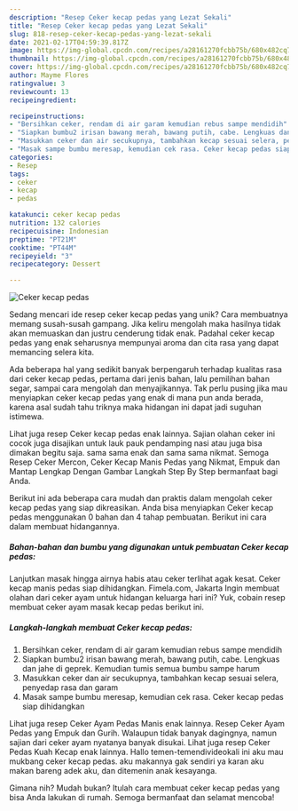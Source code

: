 ```yaml
---
description: "Resep Ceker kecap pedas yang Lezat Sekali"
title: "Resep Ceker kecap pedas yang Lezat Sekali"
slug: 818-resep-ceker-kecap-pedas-yang-lezat-sekali
date: 2021-02-17T04:59:39.817Z
image: https://img-global.cpcdn.com/recipes/a28161270fcbb75b/680x482cq70/ceker-kecap-pedas-foto-resep-utama.jpg
thumbnail: https://img-global.cpcdn.com/recipes/a28161270fcbb75b/680x482cq70/ceker-kecap-pedas-foto-resep-utama.jpg
cover: https://img-global.cpcdn.com/recipes/a28161270fcbb75b/680x482cq70/ceker-kecap-pedas-foto-resep-utama.jpg
author: Mayme Flores
ratingvalue: 3
reviewcount: 13
recipeingredient:

recipeinstructions:
- "Bersihkan ceker, rendam di air garam kemudian rebus sampe mendidih"
- "Siapkan bumbu2 irisan bawang merah, bawang putih, cabe. Lengkuas dan jahe di geprek. Kemudian tumis semua bumbu sampe harum"
- "Masukkan ceker dan air secukupnya, tambahkan kecap sesuai selera, penyedap rasa dan garam"
- "Masak sampe bumbu meresap, kemudian cek rasa. Ceker kecap pedas siap dihidangkan"
categories:
- Resep
tags:
- ceker
- kecap
- pedas

katakunci: ceker kecap pedas 
nutrition: 132 calories
recipecuisine: Indonesian
preptime: "PT21M"
cooktime: "PT44M"
recipeyield: "3"
recipecategory: Dessert

---
```



![Ceker kecap pedas](https://img-global.cpcdn.com/recipes/a28161270fcbb75b/680x482cq70/ceker-kecap-pedas-foto-resep-utama.jpg)

Sedang mencari ide resep ceker kecap pedas yang unik? Cara membuatnya memang susah-susah gampang. Jika keliru mengolah maka hasilnya tidak akan memuaskan dan justru cenderung tidak enak. Padahal ceker kecap pedas yang enak seharusnya mempunyai aroma dan cita rasa yang dapat memancing selera kita.

Ada beberapa hal yang sedikit banyak berpengaruh terhadap kualitas rasa dari ceker kecap pedas, pertama dari jenis bahan, lalu pemilihan bahan segar, sampai cara mengolah dan menyajikannya. Tak perlu pusing jika mau menyiapkan ceker kecap pedas yang enak di mana pun anda berada, karena asal sudah tahu triknya maka hidangan ini dapat jadi suguhan istimewa.

Lihat juga resep Ceker kecap pedas enak lainnya. Sajian olahan ceker ini cocok juga disajikan untuk lauk pauk pendamping nasi atau juga bisa dimakan begitu saja. sama sama enak dan sama sama nikmat. Semoga Resep Ceker Mercon, Ceker Kecap Manis Pedas yang Nikmat, Empuk dan Mantap Lengkap Dengan Gambar Langkah Step By Step bermanfaat bagi Anda.


Berikut ini ada beberapa cara mudah dan praktis dalam mengolah ceker kecap pedas yang siap dikreasikan. Anda bisa menyiapkan Ceker kecap pedas menggunakan 0 bahan dan 4 tahap pembuatan. Berikut ini cara dalam membuat hidangannya.

<!--inarticleads1-->

##### Bahan-bahan dan bumbu yang digunakan untuk pembuatan Ceker kecap pedas:



Lanjutkan masak hingga airnya habis atau ceker terlihat agak kesat. Ceker kecap manis pedas siap dihidangkan. Fimela.com, Jakarta Ingin membuat olahan dari ceker ayam untuk hidangan keluarga hari ini? Yuk, cobain resep membuat ceker ayam masak kecap pedas berikut ini. 

<!--inarticleads2-->

##### Langkah-langkah membuat Ceker kecap pedas:

1. Bersihkan ceker, rendam di air garam kemudian rebus sampe mendidih
1. Siapkan bumbu2 irisan bawang merah, bawang putih, cabe. Lengkuas dan jahe di geprek. Kemudian tumis semua bumbu sampe harum
1. Masukkan ceker dan air secukupnya, tambahkan kecap sesuai selera, penyedap rasa dan garam
1. Masak sampe bumbu meresap, kemudian cek rasa. Ceker kecap pedas siap dihidangkan


Lihat juga resep Ceker Ayam Pedas Manis enak lainnya. Resep Ceker Ayam Pedas yang Empuk dan Gurih. Walaupun tidak banyak dagingnya, namun sajian dari ceker ayam nyatanya banyak disukai. Lihat juga resep Ceker Pedas Kuah Kecap enak lainnya. Hallo temen-temendivideokali ini aku mau mukbang ceker kecap pedas. aku makannya gak sendiri ya karan aku makan bareng adek aku, dan ditemenin anak kesayanga. 

Gimana nih? Mudah bukan? Itulah cara membuat ceker kecap pedas yang bisa Anda lakukan di rumah. Semoga bermanfaat dan selamat mencoba!
